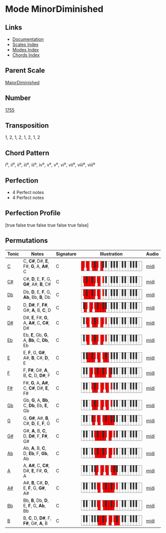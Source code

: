 # Mode MinorDiminished

## Links

- [Documentation](README.md)
- [Scales Index](Scales.md)
- [Modes Index](Modes.md)
- [Chords Index](Chords.md)

## Parent Scale

[MajorDiminished](ScaleMajorDiminished.md)

## Number

[1755](https://ianring.com/musictheory/scales/1755)

## Transposition

1, 2, 1, 2, 1, 2, 1, 2

## Chord Pattern

i⁰, ii⁰, ii⁰, iii⁰, iii⁰, iv⁰, v⁰, v⁰, vi⁰, vii⁰, viii⁰, viii⁰

## Perfection

- 4 Perfect notes
- 4 Perfect notes

## Perfection Profile

[true false true false true false true false]

## Permutations

| Tonic | Notes | Signature | Illustration | Audio |
|-------|-------|-----------|--------------|-------|
| [C](ModeCNaturalMinorDiminished.md) | C, **C#**, D#, **E**, F#, **G**, A, **A#**, C | C | ![CNaturalMinorDiminished](ModeCNaturalMinorDiminished.png) | [midi](https://github.com/edipermadi/music/blob/main/docs/ModeCNaturalMinorDiminished.mid?raw=true) |
| [C#](ModeCSharpMinorDiminished.md) | C#, **D**, E, **F**, G, **G#**, A#, **B**, C# | C | ![CSharpMinorDiminished](ModeCSharpMinorDiminished.png) | [midi](https://github.com/edipermadi/music/blob/main/docs/ModeCSharpMinorDiminished.mid?raw=true) |
| [Db](ModeDFlatMinorDiminished.md) | Db, **D**, E, **F**, G, **Ab**, Bb, **B**, Db | C | ![DFlatMinorDiminished](ModeDFlatMinorDiminished.png) | [midi](https://github.com/edipermadi/music/blob/main/docs/ModeDFlatMinorDiminished.mid?raw=true) |
| [D](ModeDNaturalMinorDiminished.md) | D, **D#**, F, **F#**, G#, **A**, B, **C**, D | C | ![DNaturalMinorDiminished](ModeDNaturalMinorDiminished.png) | [midi](https://github.com/edipermadi/music/blob/main/docs/ModeDNaturalMinorDiminished.mid?raw=true) |
| [D#](ModeDSharpMinorDiminished.md) | D#, **E**, F#, **G**, A, **A#**, C, **C#**, D# | C | ![DSharpMinorDiminished](ModeDSharpMinorDiminished.png) | [midi](https://github.com/edipermadi/music/blob/main/docs/ModeDSharpMinorDiminished.mid?raw=true) |
| [Eb](ModeEFlatMinorDiminished.md) | Eb, **E**, Gb, **G**, A, **Bb**, C, **Db**, Eb | C | ![EFlatMinorDiminished](ModeEFlatMinorDiminished.png) | [midi](https://github.com/edipermadi/music/blob/main/docs/ModeEFlatMinorDiminished.mid?raw=true) |
| [E](ModeENaturalMinorDiminished.md) | E, **F**, G, **G#**, A#, **B**, C#, **D**, E | C | ![ENaturalMinorDiminished](ModeENaturalMinorDiminished.png) | [midi](https://github.com/edipermadi/music/blob/main/docs/ModeENaturalMinorDiminished.mid?raw=true) |
| [F](ModeFNaturalMinorDiminished.md) | F, **F#**, G#, **A**, B, **C**, D, **D#**, F | C | ![FNaturalMinorDiminished](ModeFNaturalMinorDiminished.png) | [midi](https://github.com/edipermadi/music/blob/main/docs/ModeFNaturalMinorDiminished.mid?raw=true) |
| [F#](ModeFSharpMinorDiminished.md) | F#, **G**, A, **A#**, C, **C#**, D#, **E**, F# | C | ![FSharpMinorDiminished](ModeFSharpMinorDiminished.png) | [midi](https://github.com/edipermadi/music/blob/main/docs/ModeFSharpMinorDiminished.mid?raw=true) |
| [Gb](ModeGFlatMinorDiminished.md) | Gb, **G**, A, **Bb**, C, **Db**, Eb, **E**, Gb | C | ![GFlatMinorDiminished](ModeGFlatMinorDiminished.png) | [midi](https://github.com/edipermadi/music/blob/main/docs/ModeGFlatMinorDiminished.mid?raw=true) |
| [G](ModeGNaturalMinorDiminished.md) | G, **G#**, A#, **B**, C#, **D**, E, **F**, G | C | ![GNaturalMinorDiminished](ModeGNaturalMinorDiminished.png) | [midi](https://github.com/edipermadi/music/blob/main/docs/ModeGNaturalMinorDiminished.mid?raw=true) |
| [G#](ModeGSharpMinorDiminished.md) | G#, **A**, B, **C**, D, **D#**, F, **F#**, G# | C | ![GSharpMinorDiminished](ModeGSharpMinorDiminished.png) | [midi](https://github.com/edipermadi/music/blob/main/docs/ModeGSharpMinorDiminished.mid?raw=true) |
| [Ab](ModeAFlatMinorDiminished.md) | Ab, **A**, B, **C**, D, **Eb**, F, **Gb**, Ab | C | ![AFlatMinorDiminished](ModeAFlatMinorDiminished.png) | [midi](https://github.com/edipermadi/music/blob/main/docs/ModeAFlatMinorDiminished.mid?raw=true) |
| [A](ModeANaturalMinorDiminished.md) | A, **A#**, C, **C#**, D#, **E**, F#, **G**, A | C | ![ANaturalMinorDiminished](ModeANaturalMinorDiminished.png) | [midi](https://github.com/edipermadi/music/blob/main/docs/ModeANaturalMinorDiminished.mid?raw=true) |
| [A#](ModeASharpMinorDiminished.md) | A#, **B**, C#, **D**, E, **F**, G, **G#**, A# | C | ![ASharpMinorDiminished](ModeASharpMinorDiminished.png) | [midi](https://github.com/edipermadi/music/blob/main/docs/ModeASharpMinorDiminished.mid?raw=true) |
| [Bb](ModeBFlatMinorDiminished.md) | Bb, **B**, Db, **D**, E, **F**, G, **Ab**, Bb | C | ![BFlatMinorDiminished](ModeBFlatMinorDiminished.png) | [midi](https://github.com/edipermadi/music/blob/main/docs/ModeBFlatMinorDiminished.mid?raw=true) |
| [B](ModeBNaturalMinorDiminished.md) | B, **C**, D, **D#**, F, **F#**, G#, **A**, B | C | ![BNaturalMinorDiminished](ModeBNaturalMinorDiminished.png) | [midi](https://github.com/edipermadi/music/blob/main/docs/ModeBNaturalMinorDiminished.mid?raw=true) |
